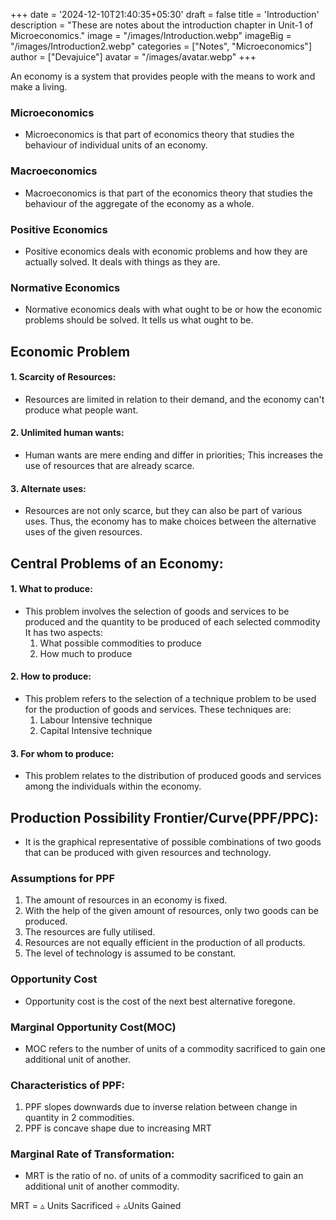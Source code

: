 +++
date = '2024-12-10T21:40:35+05:30'
draft = false
title = 'Introduction'
description = "These are notes about the introduction chapter in Unit-1 of Microeconomics."
image = "/images/Introduction.webp"
imageBig = "/images/Introduction2.webp"
categories = ["Notes", "Microeconomics"]
author = ["Devajuice"]
avatar = "/images/avatar.webp"
+++

An economy is a system that provides people with the means to work and make a living.

### Microeconomics 
- Microeconomics is that part of economics theory that studies the behaviour of individual units of an economy.
### Macroeconomics
- Macroeconomics is that part of the economics theory that studies the behaviour of the aggregate of the economy as a whole.
### Positive Economics 
- Positive economics deals with economic problems and how they are actually solved. It deals with things as they are.
### Normative Economics
- Normative economics deals with what ought to be or how the economic problems should be solved. It tells us what ought to be.

## Economic Problem
#### 1. Scarcity of Resources: 
- Resources are limited in relation to their demand, and the economy can't produce what people want.
#### 2. Unlimited human wants: 
- Human wants are mere ending and differ in priorities; This increases the use of resources that are already scarce.
#### 3. Alternate uses:
- Resources are not only scarce, but they can also be part of various uses. Thus, the economy has to make choices between the alternative uses of the given resources. 

## Central Problems of an Economy:
#### 1. What to produce: 
- This problem involves the selection of goods and services to be produced and the quantity to be produced of each selected commodity It has two aspects:
	1. What possible commodities to produce
	2. How much to produce
#### 2. How to produce:
- This problem refers to the selection of a technique problem to be used for the production of goods and services. These techniques are:
	1. Labour Intensive technique
	2. Capital Intensive technique
#### 3. For whom to produce: 
- This problem relates to the distribution of produced goods and services among the individuals within the economy.

## Production Possibility Frontier/Curve(PPF/PPC): 
- It is the graphical representative of possible combinations of two goods that can be produced with given resources and technology. 

### Assumptions for PPF
1. The amount of resources in an economy is fixed.
2. With the help of the given amount of resources, only two goods can be produced.
3. The resources are fully utilised. 
4. Resources are not equally efficient in the production of all products.
5. The level of technology is assumed to be constant.

### Opportunity Cost
- Opportunity cost is the cost of the next best alternative foregone.

### Marginal Opportunity Cost(MOC)
- MOC refers to the number of units of a commodity sacrificed to gain one additional unit of another.

### Characteristics of PPF:
1. PPF slopes downwards due to inverse relation between change in quantity in 2 commodities.
2. PPF is concave shape due to increasing MRT

### Marginal Rate of Transformation:
- MRT is the ratio of no. of units of a commodity sacrificed to gain an additional unit of another commodity.


MRT = ▵ Units Sacrificed ÷ ▵Units Gained

